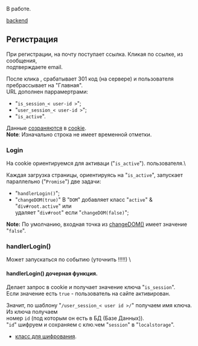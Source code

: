 В работе.

[backend](https://github.com/Tryd0g0lik/cloud)
## Регистрация
При регистрации, на почту поступает ссылка. Кликая по ссылке, из сообщения, \
подтверждаете email.

После клика , срабатывает 301 код (на сервере) и пользователя пребрассывает на "Главная".\
URL дополнен паррамертрами:
- "`is_session_< user-id >`";
- "`user_session_< user-id >`";
- "`is_active`".

Данные [созраняются](src\components\NavbarTop\index.tsx) в [cookie](src\services\cookieServices.ts).\
**Note**: Изначально строка не имеет временной отметки.

### Login
На cookie ориентируемся для активаци ("`is_active`"). пользователя.\

Каждая загрузка страницы, ориентируясь на "`is_active`", запускает \
параллельно ("`Promise`") две задачи:
 - "`handlerLogin()`";
 - "`changeDOM(true)`" В "`DOM`" добавляет класс "`active`" & "`div#root.active`" или \
 удаляет "`div#root`" если  "`changeDOM(false)`";

**Note:** По умолчанию, входная точка из [changeDOM()](src\services\scripts.ts) имеет значение "`false`".

### handlerLogin()
Может запускаться по событию (уточнить !!!!!) \

#### handlerLogin() дочерная функция.
Делает запрос в cookie и получает значение ключа "`is_session`".\
Если значение есть `true` - пользователь на сайте активирован.

Значит, по шаблону "`/user_session_< user id >/`" получаем имя ключа. Из ключа получаем \
номер `id` (под которым он есть в БД (Базе Данных)).\
"`id`" шифруем и сохраняем с клю.чем "`session`" в "`localstorage`".

- [класс для шифрования](src\services\encrypts.ts).








